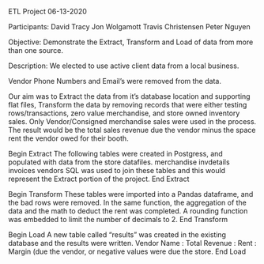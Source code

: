 ETL Project	06-13-2020

Participants:
David Tracy
Jon Wolgamott
Travis Christensen
Peter Nguyen

Objective: 
Demonstrate the Extract, Transform and Load of data from more than one source.

Description:
We elected to use active client data from a local business.

Vendor Phone Numbers and Email’s were removed from the data.

Our aim was to Extract the data from it’s database location and supporting flat files, Transform the data by removing records that were either testing rows/transactions, zero value merchandise, and store owned inventory sales. Only Vendor/Consigned merchandise sales were used in the process. The result would be the total sales revenue due the vendor minus the space rent the vendor owed for their booth.

Begin Extract
The following tables were created in Postgress, and populated with data from the store datafiles.
merchandise
invdetails
invoices
vendors
SQL was used to join these tables and this would represent the Extract portion of the project.
End Extract

Begin Transform
These tables were imported into a Pandas dataframe, and the bad rows were removed.
In the same function, the aggregation of the data and the math to deduct the rent was completed.
A rounding function was embedded to limit the number of decimals to 2.
End Transform

Begin Load
A new table called “results” was created in the existing database and the results were written.
Vendor Name : Total Revenue : Rent : Margin (due the vendor, or negative values were due the store.
End Load

